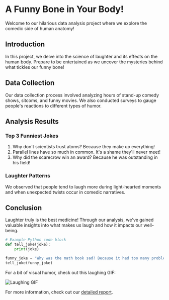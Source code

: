 # A Funny Bone in Your Body!

Welcome to our hilarious data analysis project where we explore the comedic side of human anatomy!

## Introduction

In this project, we delve into the science of laughter and its effects on the human body. Prepare to be entertained as we uncover the mysteries behind what tickles our funny bone!

## Data Collection

Our data collection process involved analyzing hours of stand-up comedy shows, sitcoms, and funny movies. We also conducted surveys to gauge people's reactions to different types of humor.

## Analysis Results

### Top 3 Funniest Jokes

1. Why don't scientists trust atoms? Because they make up everything!
2. Parallel lines have so much in common. It's a shame they'll never meet!
3. Why did the scarecrow win an award? Because he was outstanding in his field!

### Laughter Patterns

We observed that people tend to laugh more during light-hearted moments and when unexpected twists occur in comedic narratives.

## Conclusion

Laughter truly is the best medicine! Through our analysis, we've gained valuable insights into what makes us laugh and how it impacts our well-being.

```python
# Example Python code block
def tell_joke(joke):
    print(joke)

funny_joke = "Why was the math book sad? Because it had too many problems."
tell_joke(funny_joke)
```

For a bit of visual humor, check out this laughing GIF:

![Laughing GIF](https://media.giphy.com/media/3o7TKUM3IgJBX2as9O/giphy.gif)

For more information, check out our [detailed report](reports/funny-bone-report.pdf).